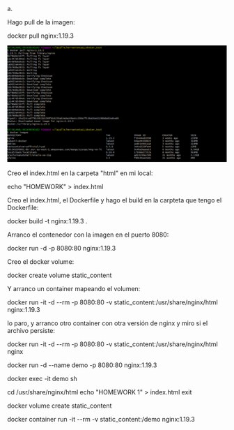 a.

Hago pull de la imagen:

docker pull nginx:1.19.3

![alt text](https://github.com/jordill14/docker_exercises/blob/main/hw-03/images/pull_image.PNG)

Creo el index.html en la carpeta "html" en mi local:

echo "HOMEWORK" > index.html 

Creo el index.html, el Dockerfile y hago el build en la carpteta que tengo el Dockerfile:

docker build -t nginx:1.19.3 .

Arranco el contenedor con la imagen en el puerto 8080:

docker run -d -p 8080:80 nginx:1.19.3

Creo el docker volume:

docker create volume static_content

Y arranco un container mapeando el volumen:

docker run -it -d --rm -p 8080:80 -v static_content:/usr/share/nginx/html nginx:1.19.3

lo paro, y arranco otro container con otra versión de nginx y miro si el archivo persiste:

docker run -it -d --rm -p 8080:80 -v static_content:/usr/share/nginx/html nginx






docker run -d --name demo -p 8080:80 nginx:1.19.3

docker exec -it demo sh

cd /usr/share/nginx/html
echo "HOMEWORK 1" > index.html
exit




docker volume create static_content

docker container run -it --rm -v static_content:/demo nginx:1.19.3